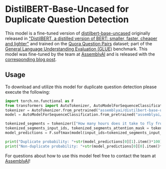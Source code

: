 # DistilBERT-Base-Uncased for Duplicate Question Detection
This model is a fine-tuned version of [distilbert-base-uncased](https://huggingface.co/distilbert-base-uncased) originally released in ["DistilBERT, a distilled version of BERT: smaller, faster, cheaper and lighter"](https://arxiv.org/abs/1910.01108) and trained on the [Quora Question Pairs](https://quoradata.quora.com/First-Quora-Dataset-Release-Question-Pairs) dataset; part of the [General Language Understanding Evaluation (GLUE)](https://gluebenchmark.com) benchmark. This model was fine-tuned by the team at [AssemblyAI](https://www.assemblyai.com) and is released with the [corresponding blog post]().  

## Usage
To download and utilize this model for duplicate question detection please execute the following:
```python
import torch.nn.functional as F 
from transformers import AutoTokenizer, AutoModelForSequenceClassification
tokenizer = AutoTokenizer.from_pretrained("assemblyai/distilbert-base-uncased-qqp")
model = AutoModelForSequenceClassification.from_pretrained("assemblyai/distilbert-base-uncased-qqp")

tokenized_segments = tokenizer(["How many hours does it take to fly from California to New York?"], ["What is the flight time from New York to Seattle?"], return_tensors="pt", padding=True, truncation=True)
tokenized_segments_input_ids, tokenized_segments_attention_mask = tokenized_segments.input_ids, tokenized_segments.attention_mask
model_predictions = F.softmax(model(input_ids=tokenized_segments_input_ids, attention_mask=tokenized_segments_attention_mask)['logits'], dim=1)

print("Duplicate probability: "+str(model_predictions[0][1].item()*100)+"%")
print("Non-duplicate probability: "+str(model_predictions[0][0].item()*100)+"%")
```

For questions about how to use this model feel free to contact the team at [AssemblyAI](https://www.assemblyai.com)!